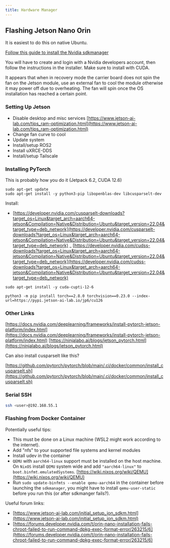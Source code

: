 ```yaml
---
title: Hardware Manager
---
```


## Flashing Jetson Nano Orin

It is easiest to do this on native Ubuntu.

[Follow this guide to install the Nvidia sdkmanager](https://www.jetson-ai-lab.com/initial_setup_jon_sdkm.html)

You will have to create and login with a Nvidia developers account, then follow the instructions in the installer. Make sure to install with CUDA.

It appears that when in recovery mode the carrier board does not spin the fan on the Jetson module, use an external fan to cool the module otherwise it may power off due to overheating. The fan will spin once the OS installation has reached a certain point.

### Setting Up Jetson

- Disable desktop and misc services [https://www.jetson-ai-lab.com/tips_ram-optimization.html](https://www.jetson-ai-lab.com/tips_ram-optimization.html)
- Change fan curve to cool
- Update system
- Install/setup ROS2
- Install uXRCE-DDS
- Install/setup Tailscale

### Installing PyTorch

This is probably how you do it (Jetpack 6.2, CUDA 12.6)

```
sudo apt-get update
sudo apt-get install -y python3-pip libopenblas-dev libcusparselt-dev
```

Install:

- [https://developer.nvidia.com/cusparselt-downloads?target_os=Linux&target_arch=aarch64-jetson&Compilation=Native&Distribution=Ubuntu&target_version=22.04&target_type=deb_network](https://developer.nvidia.com/cusparselt-downloads?target_os=Linux&target_arch=aarch64-jetson&Compilation=Native&Distribution=Ubuntu&target_version=22.04&target_type=deb_network)
_ [https://developer.nvidia.com/cudss-downloads?target_os=Linux&target_arch=aarch64-jetson&Compilation=Native&Distribution=Ubuntu&target_version=22.04&target_type=deb_network](https://developer.nvidia.com/cudss-downloads?target_os=Linux&target_arch=aarch64-jetson&Compilation=Native&Distribution=Ubuntu&target_version=22.04&target_type=deb_network)

```
sudo apt-get install -y cuda-cupti-12-6
```

```
python3 -m pip install torch==2.8.0 torchvision==0.23.0 --index-url=https://pypi.jetson-ai-lab.io/jp6/cu126
```

### Other Links

[https://docs.nvidia.com/deeplearning/frameworks/install-pytorch-jetson-platform/index.html](https://docs.nvidia.com/deeplearning/frameworks/install-pytorch-jetson-platform/index.html)
[https://ninjalabo.ai/blogs/jetson_pytorch.html](https://ninjalabo.ai/blogs/jetson_pytorch.html)

Can also install cusparselt like this?

[https://github.com/pytorch/pytorch/blob/main/.ci/docker/common/install_cusparselt.sh](https://github.com/pytorch/pytorch/blob/main/.ci/docker/common/install_cusparselt.sh)

### Serial SSH

```sh
ssh <user>@192.168.55.1
```

### Flashing from Docker Container

Potentially useful tips:

- This must be done on a Linux machine (WSL2 might work according to the internet).
- Add "nfs" to your supported file systems and kernel modules
- Install udev in the container
- `QEMU` with `aarch64-linux` support must be installed on the host machine. On `NixOS` install `QEMU` system wide and add `"aarch64-linux"` to `boot.binfmt.emulatedSystems`. [https://wiki.nixos.org/wiki/QEMU](https://wiki.nixos.org/wiki/QEMU)
- Run `sudo update-binfmts --enable qemu-aarch64` in the container before launching the `sdkmanager`, you might have to install `qemu-user-static` before you run this (or after sdkmanger fails?).

Useful forum links:

- [https://www.jetson-ai-lab.com/initial_setup_jon_sdkm.html](https://www.jetson-ai-lab.com/initial_setup_jon_sdkm.html)
- [https://forums.developer.nvidia.com/t/orin-nano-installation-fails-chroot-failed-to-run-command-dpkg-exec-format-error/263215/6](https://forums.developer.nvidia.com/t/orin-nano-installation-fails-chroot-failed-to-run-command-dpkg-exec-format-error/263215/6)
